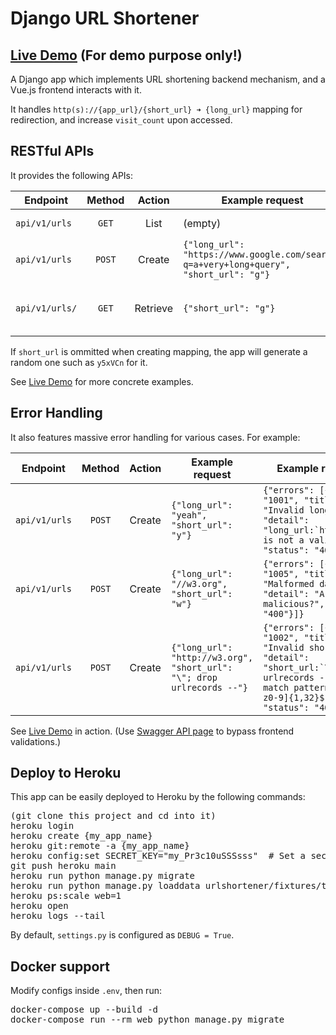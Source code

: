 # Django URL Shortener

## [Live Demo](https://veryshort.herokuapp.com/) (For demo purpose only!)

A Django app which implements URL shortening backend mechanism, and a Vue.js frontend interacts with it.

It handles ``http(s)://{app_url}/{short_url} ➜ {long_url}`` mapping for redirection, and increase ``visit_count`` upon accessed.


## RESTful APIs

It provides the following APIs:

| Endpoint         | Method   | Action   | Example request  | Example result |
| ---------------- |:--------:|:--------:|----------------- | -------------- |
| ``api/v1/urls``  | ``GET``  | List     | (empty)           | Returns a list of shortened mappings. |
| ``api/v1/urls``  | ``POST`` | Create   | ``{"long_url": "https://www.google.com/search?q=a+very+long+query", "short_url": "g"}`` | Creates a relative URL ``g`` which redirects to the long link upon accessed. |
| ``api/v1/urls/`` | ``GET``  | Retrieve | ``{"short_url": "g"}`` | ``{"long_url": "https://www.google.com/search?q=a+very+long+query", "short_url": "g", "visit_count": 1}`` |


If ``short_url`` is ommitted when creating mapping, the app will generate a random one such as ``y5xVCn`` for it.

See [Live Demo](https://veryshort.herokuapp.com/) for more concrete examples.


## Error Handling

It also features massive error handling for various cases. For example:

| Endpoint         | Method   | Action   | Example request  | Example response |
| ---------------- |:--------:|:--------:|----------------- | ---------------- |
| ``api/v1/urls``  | ``POST`` | Create   | ``{"long_url": "yeah", "short_url": "y"}`` | ``{"errors": [{"code": "1001", "title": "Invalid long_url", "detail": "long_url:`http://yeah` is not a valid URL", "status": "400"}]}`` |
| ``api/v1/urls``  | ``POST`` | Create   | ``{"long_url": "//w3.org", "short_url": "w"}`` | ``{"errors": [{"code": "1005", "title": "Malformed data", "detail": "Are you malicious?", "status": "400"}]}`` |
| ``api/v1/urls``  | ``POST`` | Create   | ``{"long_url": "http://w3.org", "short_url": "\"; drop urlrecords --"}`` | ``{"errors": [{"code": "1002", "title": "Invalid short_url", "detail": "short_url:`\"; drop urlrecords --` cannot match pattern: ^[A-Za-z0-9]{1,32}$", "status": "400"}]}`` |


See [Live Demo](https://veryshort.herokuapp.com/) in action. (Use [Swagger API page](https://veryshort.herokuapp.com/swagger/) to bypass frontend validations.)


## Deploy to Heroku

This app can be easily deployed to Heroku by the following commands:

<pre>
(git clone this project and cd into it)
heroku login
heroku create {my_app_name}
heroku git:remote -a {my_app_name}
heroku config:set SECRET_KEY="my_Pr3c10uSSSsss"  # Set a secret for Django
git push heroku main
heroku run python manage.py migrate
heroku run python manage.py loaddata urlshortener/fixtures/test_data.json  # If you want to populate some sample mapping data
heroku ps:scale web=1
heroku open
heroku logs --tail
</pre>

By default, ``settings.py`` is configured as ``DEBUG = True``.

## Docker support

Modify configs inside ``.env``, then run:
<pre>
docker-compose up --build -d
docker-compose run --rm web python manage.py migrate
</pre>
